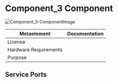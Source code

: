 <!--- This file is generated from the Component_3.componentDocumentation model --->
<!--- do not modify this file manually as it will by automatically overwritten by the code generator, modify the model instead and re-generate this file --->

# Component_3 Component

![Component_3-ComponentImage](https://github.com/Servicerobotics-Ulm/ComponentRepository/blob/master/Component_3/model/Component_3ComponentDefinition.jpg)


| Metaelement | Documentation |
|-------------|---------------|
| License |  |
| Hardware Requirements |  |
| Purpose |  |



## Service Ports


